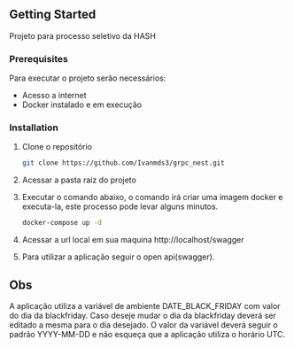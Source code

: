 <!-- GETTING STARTED -->
## Getting Started

Projeto para processo seletivo da HASH

### Prerequisites

Para executar o projeto serão necessários:
  - Acesso a internet
  - Docker instalado e em execução


### Installation

1. Clone o repositório
   ```sh
   git clone https://github.com/Ivanmds3/grpc_nest.git
   ```
2. Acessar a pasta raiz do projeto
   
3. Executar o comando abaixo, o comando irá criar uma imagem docker e executa-la, este processo pode levar alguns minutos.
   ```sh
   docker-compose up -d
   ```
4. Acessar a url local em sua maquina http://localhost/swagger

5. Para utilizar a aplicação seguir o open api(swagger).

<!-- USAGE EXAMPLES -->
## Obs

A aplicação utiliza a variável de ambiente DATE_BLACK_FRIDAY com valor do dia da blackfriday.
Caso deseje mudar o dia da blackfriday deverá ser editado a mesma para o dia desejado.
O valor da variável deverá seguir o padrão YYYY-MM-DD e não esqueça que a aplicação utiliza o horário UTC.